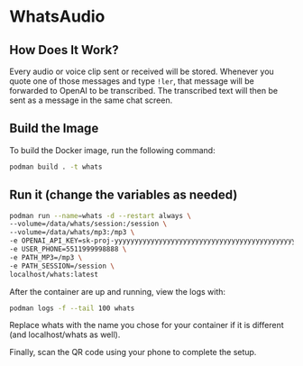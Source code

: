# WhatsAudio

## How Does It Work?

Every audio or voice clip sent or received will be stored. Whenever you quote one of those messages and type `!ler`, that message will be forwarded to OpenAI to be transcribed. The transcribed text will then be sent as a message in the same chat screen.

## Build the Image

To build the Docker image, run the following command:

```sh
podman build . -t whats
```

## Run it (change the variables as needed)

```sh
podman run --name=whats -d --restart always \
--volume=/data/whats/session:/session \
--volume=/data/whats/mp3:/mp3 \
-e OPENAI_API_KEY=sk-proj-yyyyyyyyyyyyyyyyyyyyyyyyyyyyyyyyyyyyyyyyyyyyyyyy \
-e USER_PHONE=5511999998888 \
-e PATH_MP3=/mp3 \
-e PATH_SESSION=/session \
localhost/whats:latest
```

After the container are up and running, view the logs with:

```sh
podman logs -f --tail 100 whats
```
Replace whats with the name you chose for your container if it is different (and localhost/whats as well).

Finally, scan the QR code using your phone to complete the setup.
